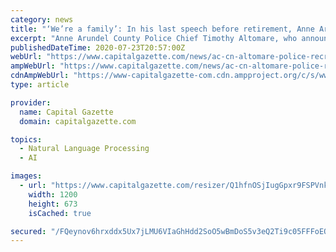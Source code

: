 ```yaml
---
category: news
title: "‘We’re a family’: In his last speech before retirement, Anne Arundel police chief addresses newest recruit class"
excerpt: "Anne Arundel County Police Chief Timothy Altomare, who announced his retirement Tuesday night, addressed the department’s 90th recruit class in an emotional speech Thursday, attacking dissent that has come against police departments nationwide and telling recruits that they’ve graduated into a “family”."
publishedDateTime: 2020-07-23T20:57:00Z
webUrl: "https://www.capitalgazette.com/news/ac-cn-altomare-police-recruit-graduation-speech-20200723-vrskzrb775dqdp5clpkasz52tm-story.html"
ampWebUrl: "https://www.capitalgazette.com/news/ac-cn-altomare-police-recruit-graduation-speech-20200723-vrskzrb775dqdp5clpkasz52tm-story.html?outputType=amp"
cdnAmpWebUrl: "https://www-capitalgazette-com.cdn.ampproject.org/c/s/www.capitalgazette.com/news/ac-cn-altomare-police-recruit-graduation-speech-20200723-vrskzrb775dqdp5clpkasz52tm-story.html?outputType=amp"
type: article

provider:
  name: Capital Gazette
  domain: capitalgazette.com

topics:
  - Natural Language Processing
  - AI

images:
  - url: "https://www.capitalgazette.com/resizer/Q1hfnOSjIugGpxr9FSPVnki7NF4=/1200x0/top/cloudfront-us-east-1.images.arcpublishing.com/tronc/YN6OXFVDO5EPDDAJPSIUMKP6II.JPG"
    width: 1200
    height: 673
    isCached: true

secured: "/FQeynov6hrxddx5Ux7jLMU6VIaGhHdd2SoO5wBmDoS5v3eQ2Ti9c05FFFoEO9NqeQxq4QCMvJ4Vh7ADsy6ffzgxwM2HcuKbXcXCeGqew976Nt3bJ8Gfk7Q+6lAg6ULW/Ae4nTYebE/3qQx9bo6hpz+lL87HMrWJqa3zJnv9qRkbUcPz1NQMvPzroIoUiPgDed8YjQvVKfSNwW2YLFLrn2hES0sbdN9fUCW5Kgr5hWXSUPNK0NZWEnCsLNdKYB/BPtra+hV8gvuSEzfvBtNeeVfPY/IQCSopuLMIipF4Y2qSRctJcEZoKDae+qEj8bJb8d3ylTkBnCZKDREfJFGbgg==;e+aS7NzME7J5dR9kk8gqqA=="
---
```



